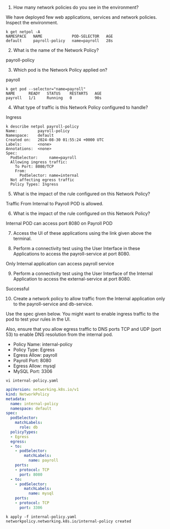 1. How many network policies do you see in the environment?

We have deployed few web applications, services and network policies. Inspect the environment.

```shell
k get netpol -A
NAMESPACE   NAME             POD-SELECTOR   AGE
default     payroll-policy   name=payroll   28s
```

2. What is the name of the Network Policy?

payroll-policy

3. Which pod is the Network Policy applied on?

payroll

```shell
k get pod --selector="name=payroll"
NAME      READY   STATUS    RESTARTS   AGE
payroll   1/1     Running   0          90s
```

4. What type of traffic is this Network Policy configured to handle?

Ingress

```shell
k describe netpol payroll-policy
Name:         payroll-policy
Namespace:    default
Created on:   2024-08-30 01:55:24 +0000 UTC
Labels:       <none>
Annotations:  <none>
Spec:
  PodSelector:     name=payroll
  Allowing ingress traffic:
    To Port: 8080/TCP
    From:
      PodSelector: name=internal
  Not affecting egress traffic
  Policy Types: Ingress
```

5. What is the impact of the rule configured on this Network Policy?

Traffic From Internal to Payroll POD is allowed.

6. What is the impact of the rule configured on this Network Policy?

Internal POD can access port 8080 on Payroll POD

7. Access the UI of these applications using the link given above the terminal.

8. Perform a connectivity test using the User Interface in these Applications to access the payroll-service at port 8080.

Only Internal application can access payroll service

9. Perform a connectivity test using the User Interface of the Internal Application to access the external-service at port 8080.

Successful

10. Create a network policy to allow traffic from the Internal application only to the payroll-service and db-service.

Use the spec given below. You might want to enable ingress traffic to the pod to test your rules in the UI.

Also, ensure that you allow egress traffic to DNS ports TCP and UDP (port 53) to enable DNS resolution from the internal pod.

- Policy Name: internal-policy
- Policy Type: Egress
- Egress Allow: payroll
- Payroll Port: 8080
- Egress Allow: mysql
- MySQL Port: 3306

```shell
vi internal-policy.yaml
```

```yaml
apiVersion: networking.k8s.io/v1
kind: NetworkPolicy
metadata:
  name: internal-policy
  namespace: default
spec:
  podSelector:
    matchLabels:
      role: db
  policyTypes:
  - Egress
  egress:
  - to:
    - podSelector:
        matchLabels:
          name: payroll
    ports:
    - protocol: TCP
      port: 8080
  - to:
    - podSelector:
        matchLabels:
          name: mysql
    ports:
    - protocol: TCP
      port: 3306
```

```shell
k apply -f internal-policy.yaml 
networkpolicy.networking.k8s.io/internal-policy created
```
